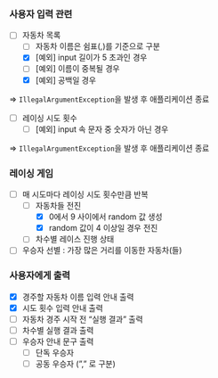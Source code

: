 ### 사용자 입력 관련

- [ ]  자동차 목록
    - [ ]  자동차 이름은 쉼표(,)를 기준으로 구분
    - [x]  [예외] input 길이가 5 초과인 경우
    - [ ]  [예외] 이름이 중복될 경우
    - [x]  [예외] 공백일 경우

  ⇒ `IllegalArgumentException`을 발생 후 애플리케이션 종료

- [ ]  레이싱 시도 횟수
    - [ ]  [예외] input 속 문자 중 숫자가 아닌 경우

  ⇒ `IllegalArgumentException`을 발생 후 애플리케이션 종료


### 레이싱 게임

- [ ]  매 시도마다 레이싱 시도 횟수만큼 반복
    - [ ]  자동차들 전진
        - [x]  0에서 9 사이에서 random 값 생성
        - [x]  random 값이 4 이상일 경우 전진
    - [ ]  차수별 레이스 진행 상태
- [ ]  우승자 선별 : 가장 많은 거리를 이동한 자동차(들)

### 사용자에게 출력

- [x]  경주할 자동차 이름 입력 안내 출력
- [x]  시도 횟수 입력 안내 출력
- [ ]  자동차 경주 시작 전 “실행 결과” 출력
- [ ]  차수별 실행 결과 출력
- [ ]  우승자 안내 문구 출력
    - [ ]  단독 우승자
    - [ ]  공동 우승자 (”,” 로 구분)
